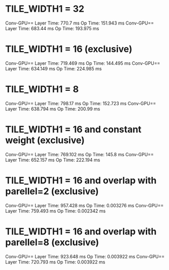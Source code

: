 # TILE_WIDTH1 = 32
Conv-GPU==
Layer Time: 770.7 ms
Op Time: 151.943 ms
Conv-GPU==
Layer Time: 683.44 ms
Op Time: 193.975 ms

# TILE_WIDTH1 = 16 (exclusive)
Conv-GPU==
Layer Time: 719.469 ms
Op Time: 144.495 ms
Conv-GPU==
Layer Time: 634.149 ms
Op Time: 224.985 ms

# TILE_WIDTH1 = 8
Conv-GPU==
Layer Time: 798.17 ms
Op Time: 152.723 ms
Conv-GPU==
Layer Time: 638.794 ms
Op Time: 200.99 ms

# TILE_WIDTH1 = 16 and constant weight (exclusive)
Conv-GPU==
Layer Time: 769.102 ms
Op Time: 145.8 ms
Conv-GPU==
Layer Time: 652.157 ms
Op Time: 222.194 ms

# TILE_WIDTH1 = 16 and overlap with parellel=2 (exclusive)
Conv-GPU==
Layer Time: 957.428 ms
Op Time: 0.003276 ms
Conv-GPU==
Layer Time: 759.493 ms
Op Time: 0.002342 ms

# TILE_WIDTH1 = 16 and overlap with parellel=8 (exclusive)
Conv-GPU==
Layer Time: 923.648 ms
Op Time: 0.003922 ms
Conv-GPU==
Layer Time: 720.793 ms
Op Time: 0.003922 ms